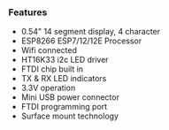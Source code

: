 ### Features

- 0.54" 14 segment display, 4 character
- ESP8266 ESP7/12/12E Processor
- Wifi connected
- HT16K33 i2c LED driver
- FTDI chip built in
- TX & RX LED indicators
- 3.3V operation
- Mini USB power connector
- FTDI programming port
- Surface mount technology